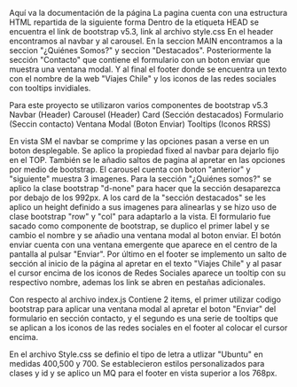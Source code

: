 Aquí va la documentación de la página
La pagina cuenta con una estructura HTML repartida de la siguiente forma
Dentro de la etiqueta HEAD se encuentra el link de bootstrap v5.3, link al archivo style.css
En el header encontramos al navbar y al carousel.
En la seccion MAIN encontramos a la seccion "¿Quiénes Somos?" y seccion "Destacados".
Posteriormente la sección "Contacto" que contiene el formulario con un boton enviar que muestra una ventana modal.
Y al final el footer donde se encuentra un texto con el nombre de la web "Viajes Chile" y los iconos de las redes sociales con tooltips invidiales.

Para este proyecto se utilizaron varios componentes de bootstrap v5.3
Navbar (Header)
Carousel (Header)
Card (Sección destacados)
Formulario (Seccin contacto)
Ventana Modal (Boton Enviar)
Tooltips (Iconos RRSS)

En vista SM el navbar se comprime y las opciones pasan a verse en un boton desplegable. Se aplico la propiedad fixed al navbar para dejarlo fijo en el TOP. También se le añadio saltos de pagina al apretar en las opciones por medio de bootstrap.
El carousel cuenta con boton "anterior" y "siguiente" muestra 3 imagenes.
Para la sección "¿Quiénes somos?" se aplico la clase bootstrap "d-none" para hacer que la sección desaparezca por debajo de los 992px.
A los card de la "sección destacados" se les aplico un height definido a sus imagenes para alinearlas y se hizo uso de clase bootstrap "row" y "col" para adaptarlo a la vista.
El formulario fue sacado como componente de bootstrap, se duplico el primer label y se cambio el nombre y se añadio una ventana modal al boton enviar.
El botón enviar cuenta con una ventana emergente que aparece en el centro de la pantalla al pulsar "Enviar".
Por último en el footer se implemento un salto de sección al inicio de la página al apretar en el texto "Viajes Chile" y al pasar el cursor encima de los iconos de Redes Sociales aparece un tooltip con su respectivo nombre, ademas los link se abren en pestañas adicionales.

Con respecto al archivo index.js
Contiene 2 items, el primer utilizar codigo bootstrap para aplicar una ventana modal al apretar el boton "Enviar" del formulario en sección contacto, y el segundo es una serie de tooltips que se aplican a los iconos de las redes sociales en el footer al colocar el cursor encima.

En el archivo Style.css se definio el tipo de letra a utlizar "Ubuntu" en medidas 400,500 y 700. Se establecieron estilos personalizados para clases y id y se aplico un MQ para el footer en vista superior a los 768px.